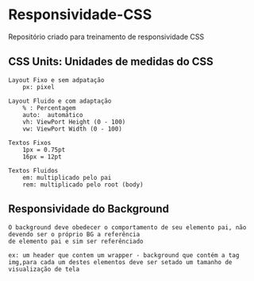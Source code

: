 # Responsividade-CSS
 Repositório criado para treinamento de responsividade CSS

## CSS Units: Unidades de medidas do CSS

    Layout Fixo e sem adpatação
        px: pixel

    Layout Fluido e com adaptação
        % : Percentagem
        auto:  automático
        vh: ViewPort Height (0 - 100)
        vw: ViewPort Width (0 - 100)

    Textos Fixos 
        1px = 0.75pt
        16px = 12pt
    
    Textos Fluidos
        em: multiplicado pelo pai 
        rem: multiplicado pelo root (body)

## Responsividade do Background

    O background deve obedecer o comportamento de seu elemento pai, não devendo ser o próprio BG a referência
    de elemento pai e sim ser referênciado

    ex: um header que contem um wrapper - background que contém a tag img,para cada um destes elementos deve ser setado um tamanho de visualização de tela